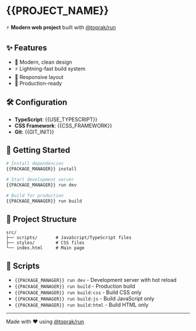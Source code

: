 # {{PROJECT_NAME}}

⚡ **Modern web project** built with [@toprak/run](https://www.npmjs.com/package/@toprak/run)

## ✨ Features

- 🎨 Modern, clean design
- ⚡ Lightning-fast build system
- 📱 Responsive layout
- 🚀 Production-ready

## 🛠 Configuration

- **TypeScript**: {{USE_TYPESCRIPT}}
- **CSS Framework**: {{CSS_FRAMEWORK}}
- **Git**: {{GIT_INIT}}

## 🚀 Getting Started

```bash
# Install dependencies
{{PACKAGE_MANAGER}} install

# Start development server
{{PACKAGE_MANAGER}} run dev

# Build for production
{{PACKAGE_MANAGER}} run build
```

## 📁 Project Structure

```
src/
├── scripts/       # JavaScript/TypeScript files
├── styles/        # CSS files
└── index.html     # Main page
```

## 📝 Scripts

- `{{PACKAGE_MANAGER}} run dev` - Development server with hot reload
- `{{PACKAGE_MANAGER}} run build` - Production build
- `{{PACKAGE_MANAGER}} run build:css` - Build CSS only
- `{{PACKAGE_MANAGER}} run build:js` - Build JavaScript only
- `{{PACKAGE_MANAGER}} run build:html` - Build HTML only

---

Made with ❤️ using [@toprak/run](https://www.npmjs.com/package/@toprak/run)
